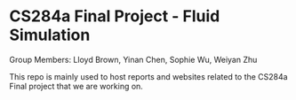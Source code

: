 # CS284a Final Project - Fluid Simulation

Group Members: Lloyd Brown, Yinan Chen, Sophie Wu, Weiyan Zhu

This repo is mainly used to host reports and websites related to the CS284a Final project that we are working on. 
